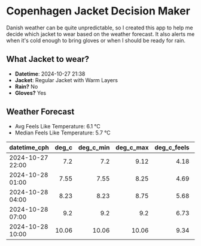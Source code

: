 
# Copenhagen Jacket Decision Maker

Danish weather can be quite unpredictable, so I created this app to help me decide which jacket to wear based on the weather forecast. 
It also alerts me when it's cold enough to bring gloves or when I should be ready for rain.

## What Jacket to wear?

- **Datetime**: 2024-10-27 21:38
- **Jacket**: Regular Jacket with Warm Layers
- **Rain?** No
- **Gloves?** Yes

## Weather Forecast
- Avg Feels Like Temperature: 6.1 °C
- Median Feels Like Temperature: 5.7 °C

| datetime_cph     |   deg_c |   deg_c_min |   deg_c_max |   deg_c_feels | weather   | wind   | rain   |
|:-----------------|--------:|------------:|------------:|--------------:|:----------|:-------|:-------|
| 2024-10-27 22:00 |    7.2  |        7.2  |        9.12 |          4.18 | Clear     | Low    | None   |
| 2024-10-28 01:00 |    7.55 |        7.55 |        8.25 |          4.69 | Clouds    | Low    | None   |
| 2024-10-28 04:00 |    8.23 |        8.23 |        8.75 |          5.68 | Clouds    | Low    | None   |
| 2024-10-28 07:00 |    9.2  |        9.2  |        9.2  |          6.73 | Clouds    | Low    | None   |
| 2024-10-28 10:00 |   10.06 |       10.06 |       10.06 |          9.34 | Clouds    | Low    | None   |
        